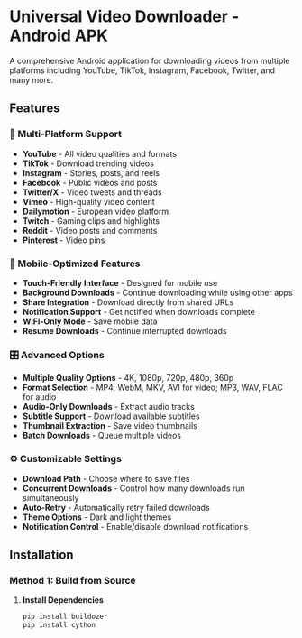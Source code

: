# Universal Video Downloader - Android APK

A comprehensive Android application for downloading videos from multiple platforms including YouTube, TikTok, Instagram, Facebook, Twitter, and many more.

## Features

### 🎥 Multi-Platform Support
- **YouTube** - All video qualities and formats
- **TikTok** - Download trending videos
- **Instagram** - Stories, posts, and reels
- **Facebook** - Public videos and posts
- **Twitter/X** - Video tweets and threads
- **Vimeo** - High-quality video content
- **Dailymotion** - European video platform
- **Twitch** - Gaming clips and highlights
- **Reddit** - Video posts and comments
- **Pinterest** - Video pins

### 📱 Mobile-Optimized Features
- **Touch-Friendly Interface** - Designed for mobile use
- **Background Downloads** - Continue downloading while using other apps
- **Share Integration** - Download directly from shared URLs
- **Notification Support** - Get notified when downloads complete
- **WiFi-Only Mode** - Save mobile data
- **Resume Downloads** - Continue interrupted downloads

### 🎛️ Advanced Options
- **Multiple Quality Options** - 4K, 1080p, 720p, 480p, 360p
- **Format Selection** - MP4, WebM, MKV, AVI for video; MP3, WAV, FLAC for audio
- **Audio-Only Downloads** - Extract audio tracks
- **Subtitle Support** - Download available subtitles
- **Thumbnail Extraction** - Save video thumbnails
- **Batch Downloads** - Queue multiple videos

### ⚙️ Customizable Settings
- **Download Path** - Choose where to save files
- **Concurrent Downloads** - Control how many downloads run simultaneously
- **Auto-Retry** - Automatically retry failed downloads
- **Theme Options** - Dark and light themes
- **Notification Control** - Enable/disable download notifications

## Installation

### Method 1: Build from Source

1. **Install Dependencies**
   ```bash
   pip install buildozer
   pip install cython